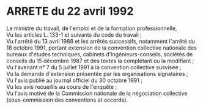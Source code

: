 # ARRETE du 22 avril 1992

Le ministre du travail, de l'emploi et de la formation professionnelle,  
 Vu les articles L. 133-1 et suivants du code du travail ;   
 Vu l'arrêté du 13 avril 1988 et les arrêtés successifs, notamment l'arrêté du 18 octobre 1991, portant extension de la convention collective nationale des bureaux d'études techniques, cabinets d'ingénieurs-conseils, sociétés de conseils du 15 décembre 1987 et des textes la complétant ou la modifiant ;  
 Vu l'avenant n° 7 du 5 juillet 1991 à la convention collective susvisée ;  
 Vu la demande d'extension présentée par les organisations signataires ;  
 Vu l'avis publié au journal officiel du 30 octobre 1991 ;  
 Vu les avis recueillis au cours de l'enquête ;  
 Vu l'avis motivé de la Commission nationale de la négociation collective (sous-commission des conventions et accords).